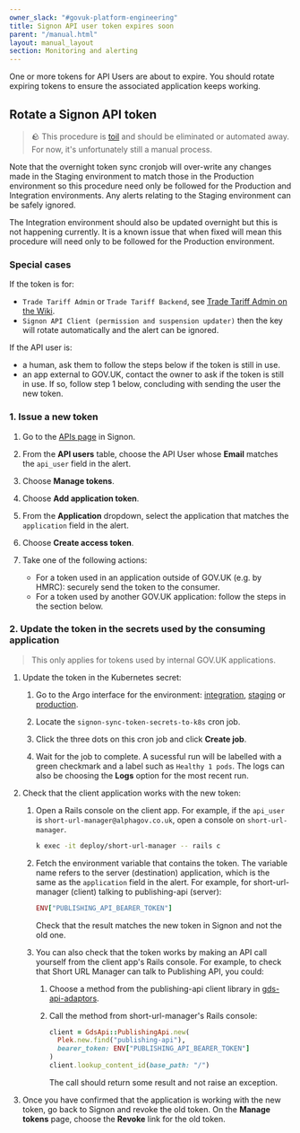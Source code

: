 ```yaml
---
owner_slack: "#govuk-platform-engineering"
title: Signon API user token expires soon
parent: "/manual.html"
layout: manual_layout
section: Monitoring and alerting
---
```


One or more tokens for API Users are about to expire. You should rotate
expiring tokens to ensure the associated application keeps working.

## Rotate a Signon API token

> 🪨 This procedure is [toil](https://sre.google/workbook/eliminating-toil/) and should be eliminated or automated away. For now, it's unfortunately still a manual process.

Note that the overnight token sync cronjob will over-write any changes made in the Staging environment to match those in the Production environment so this procedure need only be followed for the Production and Integration environments. Any alerts relating to the Staging environment can be safely ignored.

The Integration environment should also be updated overnight but this is not happening currently. It is a known issue that when fixed will mean this procedure will need only to be followed for the Production environment.

### Special cases

If the token is for:

* `Trade Tariff Admin` or `Trade Tariff Backend`, see [Trade Tariff Admin on the Wiki](https://gov-uk.atlassian.net/wiki/spaces/PLOPS/pages/3155099649/Trade+Tariff+Admin).
* `Signon API Client (permission and suspension updater)` then the key will rotate automatically and the alert can be ignored.

If the API user is:

* a human, ask them to follow the steps below if the token is still in use.
* an app external to GOV.UK, contact the owner to ask if the token is still in use. If so, follow step 1 below, concluding with sending the user the new token.

### 1. Issue a new token

1. Go to the [APIs page](https://signon.publishing.service.gov.uk/api_users) in Signon.

1. From the **API users** table, choose the API User whose **Email** matches the `api_user` field in the alert.

1. Choose **Manage tokens**.

1. Choose **Add application token**.

1. From the **Application** dropdown, select the application that matches the `application` field in the alert.

1. Choose **Create access token**.

1. Take one of the following actions:
    * For a token used in an application outside of GOV.UK (e.g. by HMRC): securely send the token to the consumer.
    * For a token used by another GOV.UK application: follow the steps in the section below.

### 2. Update the token in the secrets used by the consuming application

> This only applies for tokens used by internal GOV.UK applications.

1. Update the token in the Kubernetes secret:

    1. Go to the Argo interface for the environment: [integration](https://argo.eks.integration.govuk.digital/applications/cluster-services/signon?view=tree&orphaned=false&resource=), [staging](https://argo.eks.staging.govuk.digital/applications/cluster-services/signon?view=tree&orphaned=false&resource=) or [production](https://argo.eks.production.govuk.digital/applications/cluster-services/signon?view=tree&orphaned=false&resource=).

    1. Locate the `signon-sync-token-secrets-to-k8s` cron job.

    1. Click the three dots on this cron job and click **Create job**.

    1. Wait for the job to complete. A sucessful run will be labelled with a green checkmark and a label such as `Healthy 1 pods`. The logs can also be choosing the **Logs** option for the most recent run.

1. Check that the client application works with the new token:

    1. Open a Rails console on the client app. For example, if the `api_user` is `short-url-manager@alphagov.co.uk`, open a console on `short-url-manager`.

        ```sh
        k exec -it deploy/short-url-manager -- rails c
        ```

    1. Fetch the environment variable that contains the token. The variable name refers to the server (destination) application, which is the same as the `application` field in the alert. For example, for short-url-manager (client) talking to publishing-api (server):

        ```ruby
        ENV["PUBLISHING_API_BEARER_TOKEN"]
        ```

        Check that the result matches the new token in Signon and not the old one.

    1. You can also check that the token works by making an API call yourself from the client app's Rails console. For example, to check that Short URL Manager can talk to Publishing API, you could:

        1. Choose a method from the publishing-api client library in [gds-api-adaptors](https://github.com/alphagov/gds-api-adapters/tree/main/lib/gds_api).
        1. Call the method from short-url-manager's Rails console:

            ```ruby
            client = GdsApi::PublishingApi.new(
              Plek.new.find("publishing-api"),
              bearer_token: ENV["PUBLISHING_API_BEARER_TOKEN"]
            )
            client.lookup_content_id(base_path: "/")
            ```

            The call should return some result and not raise an exception.

1. Once you have confirmed that the application is working with the new token, go back to Signon and revoke the old token. On the **Manage tokens** page, choose the **Revoke** link for the old token.
